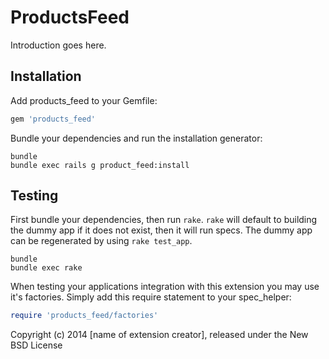 ProductsFeed
=================

Introduction goes here.

Installation
------------

Add products_feed to your Gemfile:

```ruby
gem 'products_feed'
```

Bundle your dependencies and run the installation generator:

```shell
bundle
bundle exec rails g product_feed:install
```

Testing
-------

First bundle your dependencies, then run `rake`. `rake` will default to building the dummy app if it does not exist, then it will run specs. The dummy app can be regenerated by using `rake test_app`.

```shell
bundle
bundle exec rake
```

When testing your applications integration with this extension you may use it's factories.
Simply add this require statement to your spec_helper:

```ruby
require 'products_feed/factories'
```

Copyright (c) 2014 [name of extension creator], released under the New BSD License
